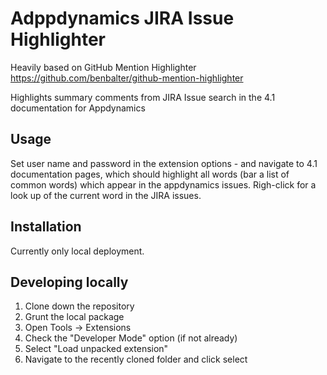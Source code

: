 # Adppdynamics JIRA Issue Highlighter

Heavily based on GitHub Mention Highlighter
https://github.com/benbalter/github-mention-highlighter

Highlights summary comments from JIRA Issue search in the 4.1 documentation for Appdynamics

## Usage

Set user name and password in the extension options - and navigate to 4.1 documentation pages, which should highlight all words (bar a list of common words) which appear in the appdynamics issues. Righ-click for a look up of the current word in the JIRA issues.

## Installation

Currently only local deployment.

## Developing locally

1. Clone down the repository
2. Grunt the local package
3. Open Tools -> Extensions
4. Check the "Developer Mode" option (if not already)
5. Select "Load unpacked extension"
6. Navigate to the recently cloned folder and click select
